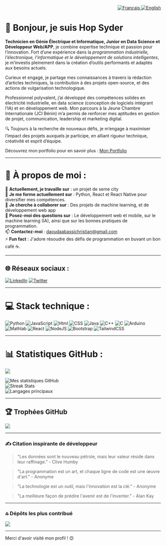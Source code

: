 <div align="right">
  <a href="README.md">
    <img src="https://img.shields.io/badge/Langue-Français-blue.svg" alt="Français">
  </a>
  <a href="README_en.md">
    <img src="https://img.shields.io/badge/Language-English-red.svg" alt="English">
  </a>
</div>

# 👋 Bonjour, je suis Hop Syder

**Technicien en Génie Électrique et Informatique, Junior en Data Science et Développeur Web/APP**, je combine expertise technique et passion pour l’innovation. Fort d’une expérience dans la _programmation industrielle, l’électronique, l’informatique et le développement de solutions intelligentes_, je m’investis pleinement dans la création d’outils performants et adaptés aux besoins actuels.

Curieux et engagé, je partage mes connaissances à travers la rédaction d’articles techniques, la contribution à des projets open-source, et des actions de vulgarisation technologique.

Professionnel polyvalent, j’ai développé des compétences solides en électricité industrielle, en data science (conception de logiciels intégrant l’IA) et en développement web. Mon parcours à la Jeune Chambre Internationale (JCI Bénin) m’a permis de renforcer mes aptitudes en gestion de projet, communication, leadership et marketing digital.

🔍 Toujours à la recherche de nouveaux défis, je m’engage à maximiser l’impact des projets auxquels je participe, en alliant rigueur technique, créativité et esprit d’équipe.

Découvrez mon portfolio pour en savoir plus : [Mon Portfolio](https://ceo.nexus-partners.xyz)

---

# 💫 À propos de moi :

🔭 **Actuellement, je travaille sur** : un projet de seme city <br>
🌱 **Je me forme actuellement sur** : Python, React et React Native pour diversifier mes compétences.<br>
👯 **Je cherche à collaborer sur** : Des projets de machine learning, et de développement web app<br>
💬 **Posez-moi des questions sur** : Le développement web et mobile, sur le machine learning
(IA), ainsi que sur les bonnes pratiques de programmation.<br>
📫 **Contactez-moi** : daoudaabassichristian@gmail.com<br>
⚡ **Fun fact** : J'adore résoudre des défis de programmation en buvant un bon café ☕.

---

## 🌐 Réseaux sociaux :

[![LinkedIn](https://img.shields.io/badge/LinkedIn-%230077B5.svg?logo=linkedin&logoColor=white)](https://www.linkedin.com/in/ismael122)
[![Twitter](https://img.shields.io/badge/Twitter-%231DA1F2.svg?logo=twitter&logoColor=white)](https://x.com/hopsyder)

---

# 💻 Stack technique :

![Python](https://img.shields.io/badge/python-3670A0?style=for-the-badge&logo=python&logoColor=ffdd54)
![JavaScript](https://img.shields.io/badge/javascript-%23323330.svg?style=for-the-badge&logo=javascript&logoColor=%23F7DF1E)
![Html](https://img.shields.io/badge/html5-%23E34F26.svg?style=for-the-badge&logo=html5&logoColor=white)
![CSS](https://img.shields.io/badge/css3-%231572B6.svg?style=for-the-badge&logo=css3&logoColor=white)
![Java](https://img.shields.io/badge/java-%23ED8B00.svg?style=for-the-badge&logo=java&logoColor=white)
![C++](https://img.shields.io/badge/c++-%2300599C.svg?style=for-the-badge&logo=c%2B%2B&logoColor=white)
![C](https://img.shields.io/badge/c-%2300599C.svg?style=for-the-badge&logo=c&logoColor=white)
![Arduino](https://img.shields.io/badge/arduino-%23005C2E.svg?style=for-the-badge&logo=arduino&logoColor=white)
![Mathlab](https://img.shields.io/badge/matlab-%23E16737.svg?style=for-the-badge&logo=matlab&logoColor=white)
![React](https://img.shields.io/badge/react-%2320232a.svg?style=for-the-badge&logo=react&logoColor=%2361DAFB)
![NodeJS](https://img.shields.io/badge/node.js-6DA55F?style=for-the-badge&logo=node.js&logoColor=white)
![Bootstrap](https://img.shields.io/badge/bootstrap-%238511FA.svg?style=for-the-badge&logo=bootstrap&logoColor=white)
![TailwindCSS](https://img.shields.io/badge/tailwindcss-%2338B2AC.svg?style=for-the-badge&logo=tailwind-css&logoColor=white)

---

# 📊 Statistiques GitHub :

![](https://komarev.com/ghpvc/?username=Hop-Syder&color=dc143c)

![Mes statistiques GitHub](https://github-readme-stats.vercel.app/api?username=Hop-Syder&theme=dark&hide_border=false&include_all_commits=true&count_private=true)<br/>
![Streak Stats](https://github-readme-streak-stats.herokuapp.com/?user=Hop-Syder&theme=dark&hide_border=false)<br/>
![Langages principaux](https://github-readme-stats.vercel.app/api/top-langs/?username=Hop-Syder&theme=dark&hide_border=false&include_all_commits=true&count_private=true&layout=compact)

---

## 🏆 Trophées GitHub

![](https://github-profile-trophy.vercel.app/?username=Hop-Syder&theme=radical&no-frame=false&no-bg=true&margin-w=4)

---

### ✍️ Citation inspirante de développeur

> "Les données sont le nouveau pétrole, mais leur valeur réside dans leur raffinage." - Clive Humby

> "La programmation est un art, et chaque ligne de code est une œuvre d'art." - Anonyme

> "La technologie est un outil, mais l'innovation est la clé." - Anonyme

> "La meilleure façon de prédire l'avenir est de l'inventer." - Alan Kay

---

### 🔝 Dépôts les plus contribué

![](https://github-contributor-stats.vercel.app/api?username=Hop-Syder&limit=5&theme=dark&combine_all_yearly_contributions=true)

---

Merci d'avoir visité mon profil ! 😊
